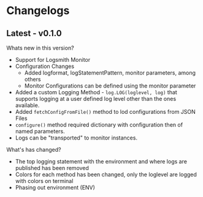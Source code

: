 # Changelogs

## Latest - v0.1.0

Whats new in this version?
- Support for Logsmith Monitor
- Configuration Changes
  - Added logformat, logStatementPattern, monitor parameters, among others
  - Monitor Configurations can be defined using the monitor parameter
- Added a custom Logging Method - `log.LOG(loglevel, log)` that supports logging at a user defined log level other than the ones available.
- Added `fetchConfigFromFile()` method to lod configurations from JSON Files
- `configure()` method required dictionary with configuration then of named parameters.
- Logs can be "transported" to monitor instances.

What's has changed?
- The top logging statement with the environment and where logs are published has been removed
- Colors for each method has been changed, only the loglevel are logged with colors on terminal 
- Phasing out environment (ENV)
